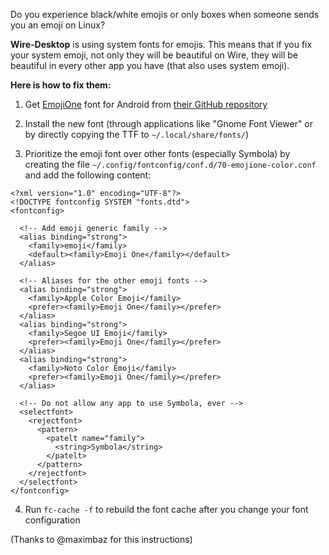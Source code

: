 Do you experience black/white emojis or only boxes when someone sends you an emoji on Linux?

**Wire-Desktop** is using system fonts for emojis. This means that if you fix your system emoji, not only they will be beautiful on Wire, they will be beautiful in every other app you have (that also uses system emoji).

**Here is how to fix them:**

1. Get [EmojiOne](https://emojione.com) font for Android from [their GitHub repository](https://github.com/Ranks/emojione/blob/master/extras/fonts/emojione-android.ttf)

2. Install the new font (through applications like "Gnome Font Viewer" or by directly copying the TTF to `~/.local/share/fonts/`)

3. Prioritize the emoji font over other fonts (especially Symbola) by creating the file `~/.config/fontconfig/conf.d/70-emojione-color.conf` and add the following content:

```
<?xml version="1.0" encoding="UTF-8"?>
<!DOCTYPE fontconfig SYSTEM "fonts.dtd">
<fontconfig>

  <!-- Add emoji generic family -->
  <alias binding="strong">
    <family>emoji</family>
    <default><family>Emoji One</family></default>
  </alias>

  <!-- Aliases for the other emoji fonts -->
  <alias binding="strong">
    <family>Apple Color Emoji</family>
    <prefer><family>Emoji One</family></prefer>
  </alias>
  <alias binding="strong">
    <family>Segoe UI Emoji</family>
    <prefer><family>Emoji One</family></prefer>
  </alias>
  <alias binding="strong">
    <family>Noto Color Emoji</family>
    <prefer><family>Emoji One</family></prefer>
  </alias>

  <!-- Do not allow any app to use Symbola, ever -->
  <selectfont>
    <rejectfont>
      <pattern>
        <patelt name="family">
          <string>Symbola</string>
        </patelt>
      </pattern>
    </rejectfont>
  </selectfont>
</fontconfig>
```

4. Run `fc-cache -f` to rebuild the font cache after you change your font configuration

(Thanks to @maximbaz for this instructions)